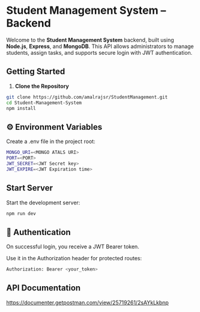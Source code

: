 
# Student Management System – Backend

Welcome to the **Student Management System** backend, built using **Node.js**, **Express**, and **MongoDB**. This API allows administrators to manage students, assign tasks, and supports secure login with JWT authentication.

## Getting Started

1. **Clone the Repository**  
   
```bash
git clone https://github.com/amalrajsr/StudentManagement.git
cd Student-Management-System
npm install
```

## ⚙️ Environment Variables
Create a .env file in the project root:
```bash
MONGO_URI=<MONGO ATALS URI>
PORT=<PORT>
JWT_SECRET=<JWT Secret key>
JWT_EXPIRE=<JWT Expiration time>
```

##  Start Server
Start the development server:
```bash
npm run dev
```

## 🔐 Authentication
On successful login, you receive a JWT Bearer token.

Use it in the Authorization header for protected routes:
```bash
Authorization: Bearer <your_token>
```

## API Documentation
https://documenter.getpostman.com/view/25719261/2sAYkLkbnp